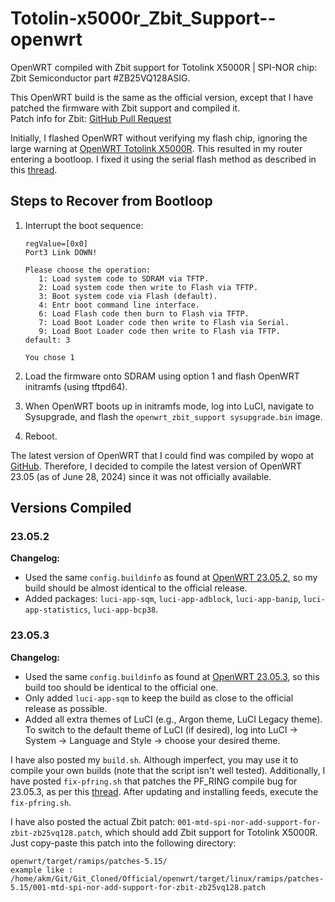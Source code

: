 # Totolin-x5000r_Zbit_Support--openwrt

OpenWRT compiled with Zbit support for Totolink X5000R | SPI-NOR chip: Zbit Semiconductor part #ZB25VQ128ASIG.

This OpenWRT build is the same as the official version, except that I have patched the firmware with Zbit support and compiled it.  
Patch info for Zbit: [GitHub Pull Request](https://github.com/openwrt/openwrt/pull/12475/commits/387ed1aecfe1a0c9c01fbcb3f8d7a873afa5a885)

Initially, I flashed OpenWRT without verifying my flash chip, ignoring the large warning at [OpenWRT Totolink X5000R](https://openwrt.org/toh/totolink/x5000r). This resulted in my router entering a bootloop. I fixed it using the serial flash method as described in this [thread](https://forum.openwrt.org/t/got-stuck-on-system-running-in-recovery-initramfs-mode-totolink-x5000r/160442/117).

## Steps to Recover from Bootloop

1. Interrupt the boot sequence:
    ```text
    regValue=[0x0]
    Port3 Link DOWN!

    Please choose the operation:
       1: Load system code to SDRAM via TFTP.
       2: Load system code then write to Flash via TFTP.
       3: Boot system code via Flash (default).
       4: Entr boot command line interface.
       6: Load Flash code then burn to Flash via TFTP.
       7: Load Boot Loader code then write to Flash via Serial.
       9: Load Boot Loader code then write to Flash via TFTP.
    default: 3

    You chose 1
    ```

2. Load the firmware onto SDRAM using option 1 and flash OpenWRT initramfs (using tftpd64).
3. When OpenWRT boots up in initramfs mode, log into LuCI, navigate to Sysupgrade, and flash the `openwrt_zbit_support sysupgrade.bin` image.
4. Reboot.

The latest version of OpenWRT that I could find was compiled by wopo at [GitHub](https://github.com/ThranduilII/openwrt). Therefore, I decided to compile the latest version of OpenWRT 23.05 (as of June 28, 2024) since it was not officially available.

## Versions Compiled

### 23.05.2
**Changelog:**
- Used the same `config.buildinfo` as found at [OpenWRT 23.05.2](https://downloads.openwrt.org/releases/23.05.3/targets/ramips/mt7621/), so my build should be almost identical to the official release.
- Added packages: `luci-app-sqm`, `luci-app-adblock`, `luci-app-banip`, `luci-app-statistics`, `luci-app-bcp38`.

### 23.05.3
**Changelog:**
- Used the same `config.buildinfo` as found at [OpenWRT 23.05.3](https://downloads.openwrt.org/releases/23.05.3/targets/ramips/mt7621/), so this build too should be identical to the official one.
- Only added `luci-app-sqm` to keep the build as close to the official release as possible.
- Added all extra themes of LuCI (e.g., Argon theme, LuCI Legacy theme). To switch to the default theme of LuCI (if desired), log into LuCI -> System -> Language and Style -> choose your desired theme.

I have also posted my `build.sh`. Although imperfect, you may use it to compile your own builds (note that the script isn't well tested). Additionally, I have posted `fix-pfring.sh` that patches the PF_RING compile bug for 23.05.3, as per this [thread](https://github.com/openwrt/packages/issues/23621). After updating and installing feeds, execute the `fix-pfring.sh`.

I have also posted the actual Zbit patch: `001-mtd-spi-nor-add-support-for-zbit-zb25vq128.patch`, which should add Zbit support for Totolink X5000R. Just copy-paste this patch into the following directory:
```plaintext
openwrt/target/ramips/patches-5.15/
example like : /home/akm/Git/Git_Cloned/Official/openwrt/target/linux/ramips/patches-5.15/001-mtd-spi-nor-add-support-for-zbit-zb25vq128.patch

